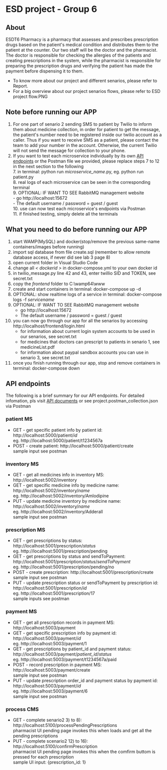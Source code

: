 # ESD project - Group 6
## About
ESDT6 Pharmacy is a pharmacy that assesses and prescribes prescription drugs based on the patient's medical condition and distributes them to the patient at the counter. Our two staff will be the doctor and the pharmacist. The doctor is responsible for checking the allergies of the patients and creating prescriptions in the system, while the pharmacist is responsible for preparing the prescription drugs and verifying the patient has made the payment before dispensing it to them.
- To know more about our project and different senarios, please refer to Report.
- For a big overview about our project senarios flows, please refer to ESD project flow.PNG

## Note before running our APP
1. For one part of senario 2 sending SMS to patient by Twilio to inform them about medicine collection, in order for patient to get the message, the patient's number need to be registered inside our twilio account as a caller. Thus if you want to receive SMS as a patient, please contact the team to add your number in the account. Otherwise, the current Twilio will not send the message for collection to your phone.
2. If you want to test each microservice individually by its own [API endpoints](https://drive.google.com/drive/u/1/folders/1kpU5b04oDoB0SYhtcUaB6DPn06s1nv4a) or the Postman file we provided, please replace steps 7 to 12 in the next section to the following <br>
    7. in terminal: python run *microservice_name*.py, eg. python run patient.py <br>
    8. real logs of each microservice can be seen in the corresponding terminal <br>
    9. OPTIONAL: IF WANT TO SEE RabbitMQ management website <br>
        - go http://localhost:15672 <br>
        - The default username / password = guest / guest <br>
    10. use can now test each microservice's endpoints via Postman <br>
    11. if finished testing, simply delete all the terminals

## What you need to do before running our APP
1. start WAMP(MySQL) and docker(stop/remove the previous same-name containers/images before running)
2. import sql database from file create.sql (remember to allow remote database access, if never did see lab 3 page 8)
3. open current folder in Visual Studio Code
4. change all *< dockerid >* in docker-compose.yml to your own docker id
5. in twilio_message.py line 42 and 43, enter twillio SID and TOKEN, see secret.txt
6. copy the *frontend* folder to C:\wamp64\www
7. create and start containers in terminal: docker-compose up -d
8. OPTIONAL: show realtime logs of a service in terminal: docker-compose logs -f *servicename*
9. OPTIONAL: IF WANT TO SEE RabbitMQ management website
   - go http://localhost:15672 
   - The default username / password = guest / guest
10. you can now go through our app for all the senarios by accessing http://localhost/frontend/login.html
    - for information about current login system accounts to be used in our senarios, see secret.txt
    - for medicines that doctors can prescript to patients in senario 1, see medicineList.pdf
    - for information about paypal sandbox accounts you can use in senario 3, see secret.txt
12. once you finish running through our app, stop and remove containers in terminal: docker-compose down

## API endpoints
The following is a brief summary for our API endpoints. For detailed infomation, pls visit [API documents](https://drive.google.com/drive/u/1/folders/1kpU5b04oDoB0SYhtcUaB6DPn06s1nv4a) or see project.postman_collection.json via Postman
### patient MS
* GET - get specific patient info by patient id: http://localhost:5000/patient/*id* <br>
eg. http://localhost:5000/patient/t1234567a
* POST - create patient: http://localhost:5000/patient/create <br>
sample input see postman
### inventory MS
* GET - get all medicines info in inventory MS: http://localhost:5002/inventory
* GET - get specific medicine info by medicine name: http://localhost:5002/inventory/*name* <br>
eg. http://localhost:5002/inventory/Amlodipine
* PUT - update medicine inventory by medicine name: http://localhost:5002/inventory/*name* <br>
eg. http://localhost:5002/inventory/Adderall <br>
sample input see postman
### prescription MS
* GET - get prescriptions by status: http://localhost:5001/prescription/*status* <br>
eg. http://localhost:5001/prescription/pending
* GET - get prescriptions by status and sendToPayment: http://localhost:5001/prescription/*status*/*sendToPayment* <br>
eg. http://localhost:5001/prescription/pending/no
* POST - create prescription: http://localhost:5001/prescription/create <br>
sample input see postman
* PUT - update prescription status or sendToPayment by prescription id: http://localhost:5001/prescription/*id* <br>
eg. http://localhost:5001/prescription/17 <br>
sample inputs see postman
### payment MS
* GET - get all prescription records in payment MS: http://localhost:5003/payment
* GET - get specific prescription info by payment id: http://localhost:5003/payment/*id* <br>
eg. http://localhost:5003/payment/1
* GET - get prescriptions by patient_id and payment status: http://localhost:5003/payment/*patient_id*/*status* <br>
eg. http://localhost:5003/payment/t1234567a/paid
* POST - record prescription in payment MS: http://localhost:5003/payment/create <br>
sample input see postman
* PUT - update prescription order_id and payment status by payment id: http://localhost:5003/payment/*id* <br>
eg. http://localhost:5003/payment/6 <br>
sample input see postman
### process CMS
* GET - complete senario2 3) to 8): http://localhost:5100/processPendingPrescriptions <br>
pharmacist UI pending page invokes this when loads and get all the pending prescriptions
* PUT - complete scenario2 12) to 16): http://localhost:5100/confirmPrescription <br>
pharmacist UI pending page invokes this when the comfirm buttom is pressed for each prescription <br>
sample UI input: {prescription_id: 1}



